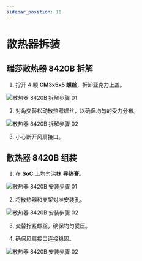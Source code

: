 ```yaml
---
sidebar_position: 11
---
```


# 散热器拆装

## 瑞莎散热器 8420B 拆解

1. 拧开 4 颗 **CM3x5x5 螺丝**，拆卸亚克力上盖。

![散热器 8420B 拆解步骤 01](/img/o6/acrylic_shell_02.webp)

2. 对角交替松动散热器螺丝，以确保均匀的受力分布。

![散热器 8420B 拆解步骤 02](/img/o6/heatsink_8420b_02.webp)

3. 小心断开风扇接口。

## 散热器 8420B 组装

1. 在 **SoC** 上均匀涂抹 **导热膏**。

![散热器 8420B 安装步骤 01](/img/o6/heatsink_8420b_03.webp)

2. 将散热器和支架对准安装孔。

![散热器 8420B 安装步骤 02](/img/o6/heatsink_8420b_02.webp)

3. 交替拧紧螺丝，确保均匀受压。

4. 确保风扇接口连接稳固。

![散热器 8420B 安装步骤 02](/img/o6/fan_interface_01.webp)
